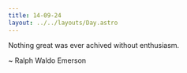 ```yaml
---
title: 14-09-24
layout: ../../layouts/Day.astro
---
```


Nothing great was ever achived without enthusiasm.

~ Ralph Waldo Emerson